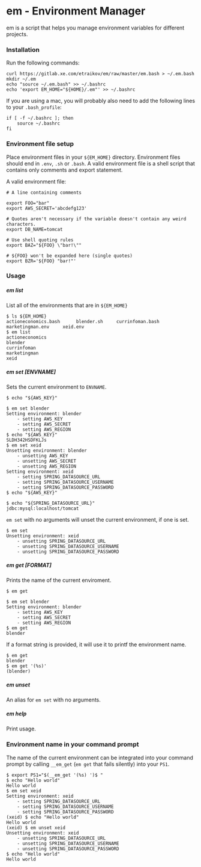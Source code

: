 # em - Environment Manager

em is a script that helps you manage environment variables for different projects.


### Installation

Run the following commands:

```
curl https://gitlab.xe.com/etraikov/em/raw/master/em.bash > ~/.em.bash
mkdir ~/.em
echo "source ~/.em.bash" >> ~/.bashrc
echo 'export EM_HOME="${HOME}/.em"' >> ~/.bashrc
```

If you are using a mac, you will probably also need to add the following lines to your `.bash_profile`:

```
if [ -f ~/.bashrc ]; then
	source ~/.bashrc
fi
```

### Environment file setup

Place environment files in your `${EM_HOME}` directory. Environment files should end in `.env`, `.sh` or `.bash`. A valid environment file is a shell script that contains only comments and export statement.

A valid environment file:

```
# A line containing comments

export FOO="bar"
export AWS_SECRET='abcdefg123'

# Quotes aren't necessary if the variable doesn't contain any weird characters.
export DB_NAME=tomcat

# Use shell quoting rules
export BAZ="${FOO} \"bar!\""

# ${FOO} won't be expanded here (single quotes)
export BZR='${FOO} "bar!"'
```



### Usage


##### em list

List all of the environments that are in `${EM_HOME}`

```
$ ls ${EM_HOME}
actioneconomics.bash      blender.sh     currinfoman.bash     marketingman.env     xeid.env
$ em list
actioneconomics
blender
currinfoman
marketingman
xeid
```

##### em set [ENVNAME]

Sets the current environment to `ENVNAME`.

```
$ echo "${AWS_KEY}"

$ em set blender
Setting environment: blender
    - setting AWS_KEY
    - setting AWS_SECRET
    - setting AWS_REGION
$ echo "${AWS_KEY}"
SLDH342HSDFKLJs
$ em set xeid
Unsetting environment: blender
    - unsetting AWS_KEY
    - unsetting AWS_SECRET
    - unsetting AWS_REGION
Setting environment: xeid
    - setting SPRING_DATASOURCE_URL
    - setting SPRING_DATASOURCE_USERNAME
    - setting SPRING_DATASOURCE_PASSWORD
$ echo "${AWS_KEY}"

$ echo "${SPRING_DATASOURCE_URL}"
jdbc:mysql:localhost/tomcat
```

`em set` with no arguments will unset the current environment, if one is set.

```
$ em set
Unsetting environment: xeid
    - unsetting SPRING_DATASOURCE_URL
    - unsetting SPRING_DATASOURCE_USERNAME
    - unsetting SPRING_DATASOURCE_PASSWORD
```


##### em get [FORMAT]

Prints the name of the current enviroment.

```
$ em get

$ em set blender
Setting environment: blender
    - setting AWS_KEY
    - setting AWS_SECRET
    - setting AWS_REGION
$ em get
blender
```

If a format string is provided, it will use it to printf the environment name.

```
$ em get
blender
$ em get '(%s)'
(blender)
```

##### em unset

An alias for `em set` with no arguments.


##### em help

Print usage.


### Environment name in your command prompt

The name of the current environment can be integrated into your command prompt by calling `__em_get` (`em get` that fails silently) into your `PS1`.

```
$ export PS1="$(__em_get '(%s) ')$ "
$ echo "Hello world"
Hello world
$ em set xeid
Setting environment: xeid
    - setting SPRING_DATASOURCE_URL
    - setting SPRING_DATASOURCE_USERNAME
    - setting SPRING_DATASOURCE_PASSWORD
(xeid) $ echo "Hello world"
Hello world
(xeid) $ em unset xeid
Unsetting environment: xeid
    - unsetting SPRING_DATASOURCE_URL
    - unsetting SPRING_DATASOURCE_USERNAME
    - unsetting SPRING_DATASOURCE_PASSWORD
$ echo "Hello world"
Hello world
```